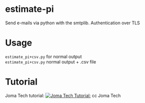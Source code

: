 # estimate-pi
Send e-mails via python with the smtplib.
Authentication over TLS

# Usage
```estimate_pi+csv.py``` for normal output
<br>
```estimate_pi+csv.py``` normal output + .csv file

# Tutorial
Joma Tech tutorial:
[![Joma Tech Tutorial:](https://img.youtube.com/vi/pvimAM_SLic/0.jpg)](http://www.youtube.com/watch?v=pvimAM_SLic)
cc Joma Tech
